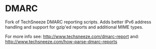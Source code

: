 DMARC
=====

Fork of TechSneeze DMARC reporting scripts.  Adds better IPv6 address handling and support for gzip'ed reports and additional MIME types.

For more info see:
http://www.techsneeze.com/dmarc-report
and:
http://www.techsneeze.com/how-parse-dmarc-reports

